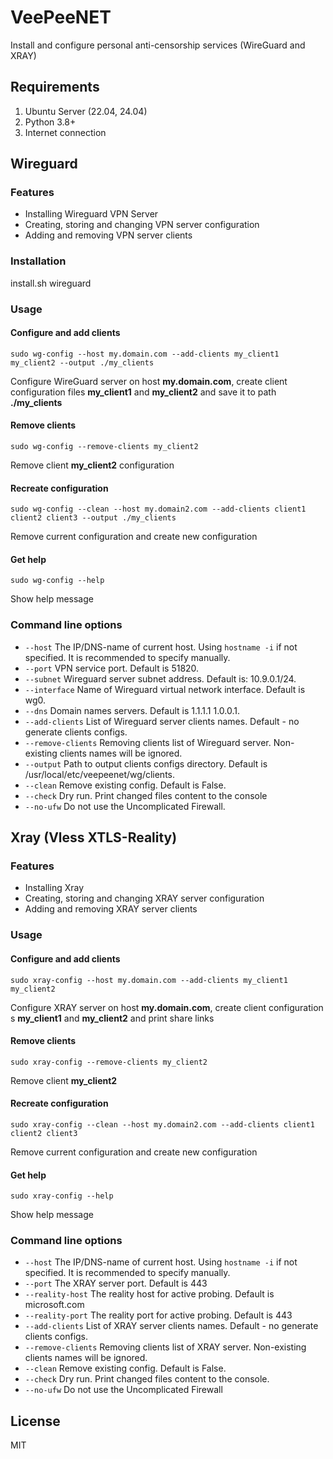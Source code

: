 # VeePeeNET

Install and configure personal anti-censorship services (WireGuard and XRAY)

## Requirements

1. Ubuntu Server (22.04, 24.04)
2. Python 3.8+
3. Internet connection

## Wireguard

### Features

- Installing Wireguard VPN Server
- Creating, storing and changing VPN server configuration
- Adding and removing VPN server clients

### Installation
install.sh wireguard

### Usage

#### Configure and add clients

```commandline
sudo wg-config --host my.domain.com --add-clients my_client1 my_client2 --output ./my_clients
```
Configure WireGuard server on host **my.domain.com**, create  client configuration files 
**my_client1** and **my_client2** and save it to path **./my_clients**

#### Remove clients

```commandline
sudo wg-config --remove-clients my_client2
```
Remove client **my_client2** configuration

#### Recreate configuration

```commandline
sudo wg-config --clean --host my.domain2.com --add-clients client1 client2 client3 --output ./my_clients
```
Remove current configuration and create new configuration

#### Get help

```commandline
sudo wg-config --help
```
Show help message

### Command line options

- ```--host``` The IP/DNS-name of current host. Using ```hostname -i``` if not specified.
It is recommended to specify manually.
- ```--port``` VPN service port. Default is 51820.
- ```--subnet``` Wireguard server subnet address. Default is: 10.9.0.1/24.
- ```--interface``` Name of Wireguard virtual network interface. Default is wg0.
- ```--dns``` Domain names servers. Default is 1.1.1.1 1.0.0.1.
- ```--add-clients``` List of Wireguard server clients names. Default - no generate clients configs.
- ```--remove-clients``` Removing clients list of Wireguard server. Non-existing clients names will be ignored.
- ```--output``` Path to output clients configs directory. Default is /usr/local/etc/veepeenet/wg/clients.
- ```--clean``` Remove existing config. Default is False.
- ```--check``` Dry run. Print changed files content to the console
- ```--no-ufw``` Do not use the Uncomplicated Firewall.

## Xray (Vless XTLS-Reality)

### Features

- Installing Xray
- Creating, storing and changing  XRAY server configuration
- Adding and removing XRAY server clients

### Usage

#### Configure and add clients

```commandline
sudo xray-config --host my.domain.com --add-clients my_client1 my_client2
```

Configure XRAY server on host **my.domain.com**, create client configuration s
**my_client1** and **my_client2** and print share links

#### Remove clients

```commandline
sudo xray-config --remove-clients my_client2
```
Remove client **my_client2**

#### Recreate configuration

```commandline
sudo xray-config --clean --host my.domain2.com --add-clients client1 client2 client3 
```
Remove current configuration and create new configuration

#### Get help

```commandline
sudo xray-config --help
```
Show help message

### Command line options

- ```--host``` The IP/DNS-name of current host. Using ```hostname -i``` if not specified.
It is recommended to specify manually.
- ```--port``` The XRAY server port. Default is 443
- ```--reality-host``` The reality host for active probing. Default is microsoft.com
- ```--reality-port``` The reality port for active probing. Default is 443
- ```--add-clients``` List of XRAY server clients names. Default - no generate clients configs.
- ```--remove-clients``` Removing clients list of XRAY server. Non-existing clients names will be ignored.
- ```--clean``` Remove existing config. Default is False.
- ```--check``` Dry run. Print changed files content to the console.
- ```--no-ufw``` Do not use the Uncomplicated Firewall

## License
MIT
